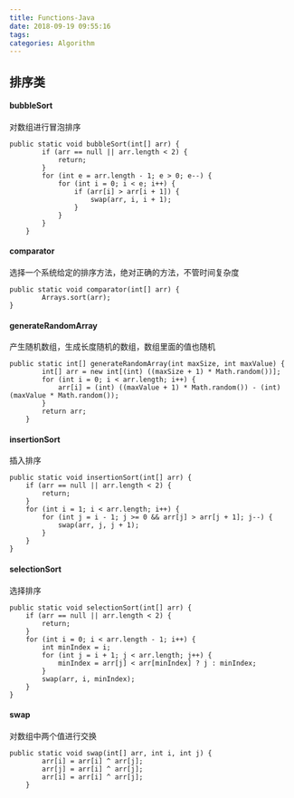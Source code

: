 ```yaml
---
title: Functions-Java
date: 2018-09-19 09:55:16
tags:
categories: Algorithm 
---
```


## **排序类** ##

#### bubbleSort ####

对数组进行冒泡排序
```
public static void bubbleSort(int[] arr) {
		if (arr == null || arr.length < 2) {
			return;
		}
		for (int e = arr.length - 1; e > 0; e--) {
			for (int i = 0; i < e; i++) {
				if (arr[i] > arr[i + 1]) {
					swap(arr, i, i + 1);
				}
			}
		}
	}
```

#### comparator ####
选择一个系统给定的排序方法，绝对正确的方法，不管时间复杂度
```
public static void comparator(int[] arr) {
		Arrays.sort(arr);
}
```
#### generateRandomArray ####
产生随机数组，生成长度随机的数组，数组里面的值也随机
```
public static int[] generateRandomArray(int maxSize, int maxValue) {
		int[] arr = new int[(int) ((maxSize + 1) * Math.random())];
		for (int i = 0; i < arr.length; i++) {
			arr[i] = (int) ((maxValue + 1) * Math.random()) - (int) (maxValue * Math.random());
		}
		return arr;
	}
```
#### insertionSort ####
插入排序
```
public static void insertionSort(int[] arr) {
	if (arr == null || arr.length < 2) {
		return;
	}
	for (int i = 1; i < arr.length; i++) {
		for (int j = i - 1; j >= 0 && arr[j] > arr[j + 1]; j--) {
			swap(arr, j, j + 1);
		}
	}
}
```
#### selectionSort ####
选择排序
```
public static void selectionSort(int[] arr) {
	if (arr == null || arr.length < 2) {
		return;
	}
	for (int i = 0; i < arr.length - 1; i++) {
		int minIndex = i;
		for (int j = i + 1; j < arr.length; j++) {
			minIndex = arr[j] < arr[minIndex] ? j : minIndex;
		}
		swap(arr, i, minIndex);
	}
}
```

#### swap ####
对数组中两个值进行交换
```
public static void swap(int[] arr, int i, int j) {
		arr[i] = arr[i] ^ arr[j];
		arr[j] = arr[i] ^ arr[j];
		arr[i] = arr[i] ^ arr[j];
	}
```

